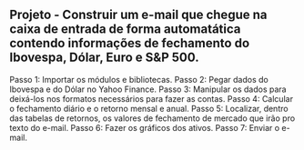 <h2>Projeto - Construir um e-mail que chegue na caixa de entrada de forma automatática contendo informações de fechamento do Ibovespa, Dólar, Euro e S&P 500.</h2>
Passo 1: Importar os módulos e bibliotecas.
Passo 2: Pegar dados do Ibovespa e do Dólar no Yahoo Finance.
Passo 3: Manipular os dados para deixá-los nos formatos necessários para fazer as contas.
Passo 4: Calcular o fechamento diário e o retorno mensal e anual.
Passo 5: Localizar, dentro das tabelas de retornos, os valores de fechamento de mercado que irão pro texto do e-mail.
Passo 6: Fazer os gráficos dos ativos.
Passo 7: Enviar o e-mail.
